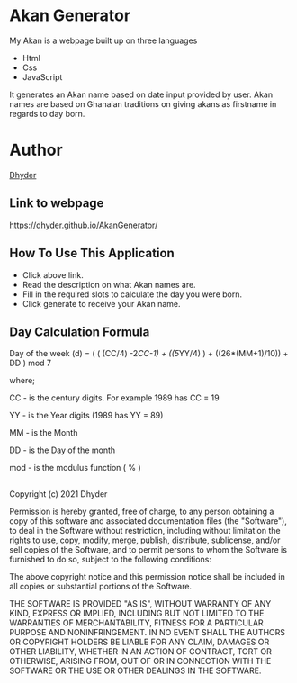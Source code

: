 # **Akan Generator**
My Akan is a webpage built up on three languages
 - Html
 - Css
 - JavaScript 

It generates an Akan name based on date input provided by user. Akan names are based on Ghanaian traditions on giving akans as firstname in regards to day born.

# **Author**
[Dhyder](https://github.com/Dhyder)

## Link to webpage
https://dhyder.github.io/AkanGenerator/

## How To Use This Application
* Click above link.
* Read the description on what Akan names are.
* Fill in the required slots to calculate the day you were born.
* Click generate to receive your Akan name.
## Day Calculation Formula
Day of the week (d) = ( ( (CC/4) -2*CC-1) + ((5*YY/4) ) + ((26*(MM+1)/10)) + DD ) mod 7

 where;

 CC - is the century digits. For example 1989 has CC = 19

 YY - is the Year digits (1989 has YY = 89)

 MM -  is the Month

 DD - is the Day of the month 

 mod - is the modulus function ( % )
 
 ## 
Copyright (c) 2021 Dhyder

Permission is hereby granted, free of charge, to any person obtaining a copy
of this software and associated documentation files (the "Software"), to deal
in the Software without restriction, including without limitation the rights
to use, copy, modify, merge, publish, distribute, sublicense, and/or sell
copies of the Software, and to permit persons to whom the Software is
furnished to do so, subject to the following conditions:

The above copyright notice and this permission notice shall be included in all
copies or substantial portions of the Software.

THE SOFTWARE IS PROVIDED "AS IS", WITHOUT WARRANTY OF ANY KIND, EXPRESS OR
IMPLIED, INCLUDING BUT NOT LIMITED TO THE WARRANTIES OF MERCHANTABILITY,
FITNESS FOR A PARTICULAR PURPOSE AND NONINFRINGEMENT. IN NO EVENT SHALL THE
AUTHORS OR COPYRIGHT HOLDERS BE LIABLE FOR ANY CLAIM, DAMAGES OR OTHER
LIABILITY, WHETHER IN AN ACTION OF CONTRACT, TORT OR OTHERWISE, ARISING FROM,
OUT OF OR IN CONNECTION WITH THE SOFTWARE OR THE USE OR OTHER DEALINGS IN THE
SOFTWARE.
